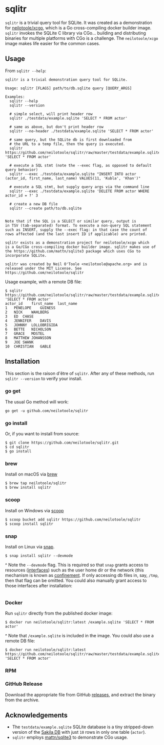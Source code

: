 # sqlitr
`sqlitr` is a trivial query tool for SQLite. It was created as a
demonstration for [neilotoole/xcgo](https://github.com/neilotoole/xcgo),
which is a Go cross-compiling docker builder image. `sqlitr` invokes
the SQLite C library via CGo... building and distributing binaries for
multiple platforms with CGo is a challenge. The `neilotoole/xcgo`
image makes life easier for the common cases.

## Usage

From `sqlitr --help`:

```
sqlitr is a trivial demonstration query tool for SQLite.

Usage: sqlitr [FLAGS] path/to/db.sqlite query [QUERY_ARGS]

Examples:
  sqlitr --help
  sqlitr --version

  # simple select, will print header row
  sqlitr ./testdata/example.sqlite 'SELECT * FROM actor'

  # same as above, but don't print header row
  sqlitr --no-header ./testdata/example.sqlite 'SELECT * FROM actor'

  # same query, but the SQLite db is first downloaded from
  # the URL to a temp file, then the query is executed. 
  sqlitr https://github.com/neilotoole/sqlitr/raw/master/testdata/example.sqlite 'SELECT * FROM actor'

  # execute a SQL stmt (note the --exec flag, as opposed to default query behavior)
  sqlitr --exec ./testdata/example.sqlite "INSERT INTO actor (actor_id, first_name, last_name) VALUES(11, 'Kubla', 'Khan')"
  
  # execute a SQL stmt, but supply query args via the command line
  sqlitr --exec ./testdata/example.sqlite 'DELETE FROM actor WHERE actor_id = ?' 3
  
  # create a new DB file
  sqlitr --create path/to/db.sqlite


Note that if the SQL is a SELECT or similar query, output is
in TSV (tab-separated) format. To execute a non-query SQL statement
such as INSERT, supply the --exec flag: in that case the count of
rows affected (and the last insert ID if applicable) are printed.

sqlitr exists as a demonstration project for neilotoole/xcgo which
is a Go/CGo cross-compiling docker builder image. sqlitr makes use of
the https://github.com/mattn/sqlite3 package which uses CGo to
incorporate SQLite.

sqlitr was created by Neil O'Toole <neilotoole@apache.org> and is
released under the MIT License. See https://github.com/neilotoole/sqlitr
```

Usage example, with a remote DB file:

```shell script
$ sqlitr https://github.com/neilotoole/sqlitr/raw/master/testdata/example.sqlite 'SELECT * FROM actor'
actor_id	first_name	last_name
1	PENELOPE	GUINESS
2	NICK	WAHLBERG
3	ED	CHASE
4	JENNIFER	DAVIS
5	JOHNNY	LOLLOBRIGIDA
6	BETTE	NICHOLSON
7	GRACE	MOSTEL
8	MATTHEW	JOHANSSON
9	JOE	SWANK
10	CHRISTIAN	GABLE
```


## Installation
This section is the raison d'être of `sqlitr`. After any of these
methods, run `sqlitr --version` to verify your install.

### go get
The usual Go method will work: 

```shell script
go get -u github.com/neilotoole/sqlitr
```

### go install
Or, if you want to install from source:

```shell script
$ git clone https://github.com/neilotoole/sqlitr.git
$ cd sqlitr
$ go install
```

### brew
Install on macOS via [brew](https://brew.sh/)

```shell script
$ brew tap neilotoole/sqlitr
$ brew install sqlitr
```

### scoop
Install on Windows via [scoop](https://brew.sh/)

```shell script
$ scoop bucket add sqlitr https://github.com/neilotoole/sqlitr
$ scoop install sqlitr
```

### snap
Install on Linux via [snap](https://snapcraft.io/docs/getting-started).

```shell script
$ snap install sqlitr --devmode
```

^ Note the `--devmode` flag. This is required so that `snap` grants access
to resources ([interfaces](https://snapcraft.io/docs/interface-management)) such as the user home dir or the network (this mechanism is known as [confinement](https://snapcraft.io/docs/snap-confinement). If only accessing
db files in, say, `/tmp`, then that flag can be omitted. You could also manually grant access to those interfaces after installation:

```shell script

```


### Docker
Run `sqlitr` directly from the published docker image:

```shell script
$ docker run neilotoole/sqlitr:latest /example.sqlite 'SELECT * FROM actor'
```
^ Note that `/example.sqlite` is included in the image. You could also use a remote DB file:

```shell script
$ docker run neilotoole/sqlitr:latest https://github.com/neilotoole/sqlitr/raw/master/testdata/example.sqlite 'SELECT * FROM actor'
```

### RPM

### GitHub Release
Download the appropriate file from GitHub [releases](https://github.com/neilotoole/sqlitr/releases), and extract the binary from the archive.


## Acknowledgements

- The `testdata/example.sqlite` SQLite database is a tiny
stripped-down version of the [Sakila DB](https://dev.mysql.com/doc/sakila/en/)
with just `10` rows in only one table (`actor`).
- `sqlitr` employs [mattn/sqlite3](https://github.com/mattn/sqlite3) to demonstrate CGo usage.
